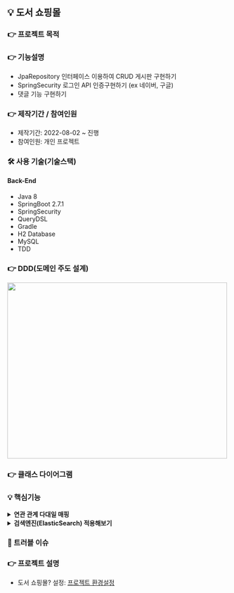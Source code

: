 ## 💡 도서 쇼핑몰

### 👉 프로젝트 목적 


### 👉 기능설명
+ JpaRepository 인터페이스 이용하여 CRUD 게시판 구현하기
+ SpringSecurity 로그인 API 인증구현하기 (ex 네이버, 구글)
+ 댓글 기능 구현하기

### 👉 제작기간 / 참여인원
+ 제작기간: 2022-08-02 ~ 진행
+ 참여인원: 개인 프로젝트

### 🛠 사용 기술(기술스택)
#### Back-End
+ Java 8
+ SpringBoot 2.7.1
+ SpringSecurity
+ QueryDSL
+ Gradle
+ H2 Database
+ MySQL
+ TDD

### 👉 DDD(도메인 주도 설계)
<img src="https://user-images.githubusercontent.com/58936137/183662955-f4d9a369-02d6-4e27-9678-51e68b238208.png" width="500px" height="400px">

### 👉 클래스 다이어그램


### 💡 핵심기능
<details>
<summary><b>연관 관계 다대일 매핑</b></summary>
<div markdown="2">

</div>
</details>

<details>
<summary><b>검색엔진(ElasticSearch) 적용해보기</b></summary>
<div markdown="2">

</div>
</details>


### 📌 트러블 이슈


### 👉 프로젝트 설명
+ 도서 쇼핑몰? 설정: <a href="">프로젝트 환경설정</a>
  






